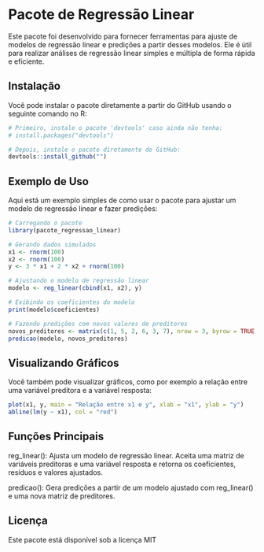 # Pacote de Regressão Linear

Este pacote foi desenvolvido para fornecer ferramentas para ajuste de modelos de regressão linear e predições a partir desses modelos. Ele é útil para realizar análises de regressão linear simples e múltipla de forma rápida e eficiente.

## Instalação

Você pode instalar o pacote diretamente a partir do GitHub usando o seguinte comando no R:

```r
# Primeiro, instale o pacote 'devtools' caso ainda não tenha:
# install.packages("devtools")

# Depois, instale o pacote diretamente do GitHub:
devtools::install_github("")
```

## Exemplo de Uso
Aqui está um exemplo simples de como usar o pacote para ajustar um modelo de regressão linear e fazer predições:
```r
# Carregando o pacote
library(pacote_regressao_linear)

# Gerando dados simulados
x1 <- rnorm(100)
x2 <- rnorm(100)
y <- 3 * x1 + 2 * x2 + rnorm(100)

# Ajustando o modelo de regressão linear
modelo <- reg_linear(cbind(x1, x2), y)

# Exibindo os coeficientes do modelo
print(modelo$coeficientes)

# Fazendo predições com novos valores de preditores
novos_preditores <- matrix(c(1, 5, 2, 6, 3, 7), nrow = 3, byrow = TRUE)
predicao(modelo, novos_preditores)


```

## Visualizando Gráficos
Você também pode visualizar gráficos, como por exemplo a relação entre uma variável preditora e a variável resposta:
```r
plot(x1, y, main = "Relação entre x1 e y", xlab = "x1", ylab = "y")
abline(lm(y ~ x1), col = "red")
```

## Funções Principais
reg_linear(): Ajusta um modelo de regressão linear. Aceita uma matriz de variáveis preditoras e uma variável resposta e retorna os coeficientes, resíduos e valores ajustados.

predicao(): Gera predições a partir de um modelo ajustado com reg_linear() e uma nova matriz de preditores.

## Licença
Este pacote está disponível sob a licença MIT
